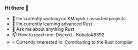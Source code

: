 ### Hi there 👋

<!--
**cherryleafroad/cherryleafroad** is a ✨ _special_ ✨ repository because its `README.md` (this file) appears on your GitHub profile.

Here are some ideas to get you started:

- 🔭 I’m currently working on ...
- 🌱 I’m currently learning ...
- 👯 I’m looking to collaborate on ...
- 🤔 I’m looking for help with ...
- 💬 Ask me about ...
- 📫 How to reach me: ...
- 😄 Pronouns: ...
- ⚡ Fun fact: ...
-->

- 🔭 I’m currently working on KMagick / assorted projects
- 🌱 I’m currently learning advanced Rust
- 💬 Ask me about anything Rust
- 📫 How to reach me: Discord - Kobato#8392
- ⚡ Currently interested in: Contributing to the Rust compiler
